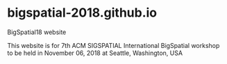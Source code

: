 # bigspatial-2018.github.io
BigSpatial18 website


This website is for 7th ACM SIGSPATIAL International BigSpatial workshop to be held in November 06, 2018 at Seattle, Washington, USA
